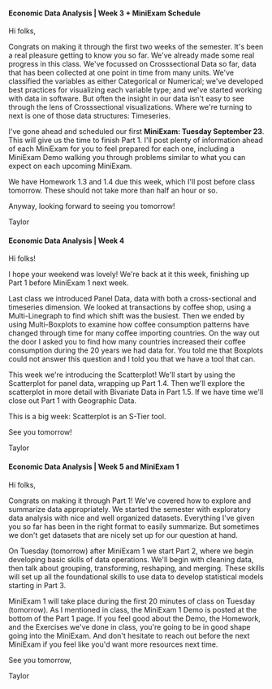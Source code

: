 #### Economic Data Analysis | Week 3 + MiniExam Schedule

Hi folks,

Congrats on making it through the first two weeks of the semester. It's been a real pleasure getting to know you so far. We've already made some real progress in this class. We've focussed on Crosssectional Data so far, data that has been collected at one point in time from many units. We've classified the variables as either Categorical or Numerical; we've developed best practices for visualizing each variable type; and we've started working with data in software. But often the insight in our data isn't easy to see through the lens of Crosssectional visualizations. Where we're turning to next is one of those data structures: Timeseries.

I've gone ahead and scheduled our first **MiniExam: Tuesday September 23**. This will give us the time to finish Part 1. I'll post plenty of information ahead of each MiniExam for you to feel prepared for each one, including a MiniExam Demo walking you through problems similar to what you can expect on each upcoming MiniExam. 

We have Homework 1.3 and 1.4 due this week, which I'll post before class tomorrow. These should not take more than half an hour or so.

Anyway, looking forward to seeing you tomorrow!

Taylor

#### Economic Data Analysis | Week 4

Hi folks!

I hope your weekend was lovely! We're back at it this week, finishing up Part 1 before MiniExam 1 next week. 

Last class we introduced Panel Data, data with both a cross-sectional and timeseries dimension. We looked at transactions by coffee shop, using a Multi-Linegraph to find which shift was the busiest. Then we ended by using Multi-Boxplots to examine how coffee consumption patterns have changed through time for many coffee importing countries. On the way out the door I asked you to find how many countries increased their coffee consumption during the 20 years we had data for. You told me that Boxplots could not answer this question and I told you that we have a tool that can.

This week we're introducing the Scatterplot! We'll start by using the Scatterplot for panel data, wrapping up Part 1.4. Then we'll explore the scatterplot in more detail with Bivariate Data in Part 1.5. If we have time we'll close out Part 1 with Geographic Data.

This is a big week: Scatterplot is an S-Tier tool.

See you tomorrow!

Taylor



#### Economic Data Analysis | Week 5 and MiniExam 1

Hi folks,

Congrats on making it through Part 1! We've covered how to explore and summarize data appropriately. We started the semester with exploratory data analysis with nice and well organized datasets. Everything I've given you so far has been in the right format to easily summarize. But sometimes we don't get datasets that are nicely set up for our question at hand. 

On Tuesday (tomorrow) after MiniExam 1 we start Part 2, where we begin developing basic skills of data operations. We'll begin with cleaning data, then talk about grouping, transforming, reshaping, and merging. These skills will set up all the foundational skills to use data to develop statistical models starting in Part 3.

MiniExam 1 will take place during the first 20 minutes of class on Tuesday (tomorrow). As I mentioned in class, the MiniExam 1 Demo is posted at the bottom of the Part 1 page. If you feel good about the Demo, the Homework, and the Exercises we've done in class, you're going to be in good shape going into the MiniExam. And don't hesitate to reach out before the next MiniExam if you feel like you'd want more resources next time.



See you tomorrow,

Taylor

